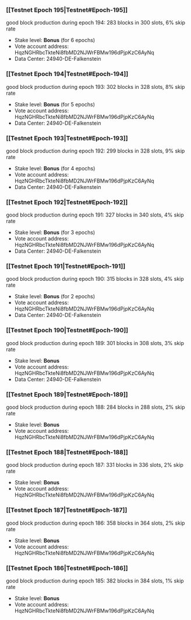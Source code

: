 ### [[Testnet Epoch 195|Testnet#Epoch-195]]
good block production during epoch 194: 283 blocks in 300 slots, 6% skip rate
* Stake level: **Bonus** (for 6 epochs)
* Vote account address: HqzNGHRbcTkteNi8fbMD2NJWrFBMw196dPjpKzC6AyNq
* Data Center: 24940-DE-Falkenstein
### [[Testnet Epoch 194|Testnet#Epoch-194]]
good block production during epoch 193: 302 blocks in 328 slots, 8% skip rate
* Stake level: **Bonus** (for 5 epochs)
* Vote account address: HqzNGHRbcTkteNi8fbMD2NJWrFBMw196dPjpKzC6AyNq
* Data Center: 24940-DE-Falkenstein
### [[Testnet Epoch 193|Testnet#Epoch-193]]
good block production during epoch 192: 299 blocks in 328 slots, 9% skip rate
* Stake level: **Bonus** (for 4 epochs)
* Vote account address: HqzNGHRbcTkteNi8fbMD2NJWrFBMw196dPjpKzC6AyNq
* Data Center: 24940-DE-Falkenstein
### [[Testnet Epoch 192|Testnet#Epoch-192]]
good block production during epoch 191: 327 blocks in 340 slots, 4% skip rate
* Stake level: **Bonus** (for 3 epochs)
* Vote account address: HqzNGHRbcTkteNi8fbMD2NJWrFBMw196dPjpKzC6AyNq
* Data Center: 24940-DE-Falkenstein
### [[Testnet Epoch 191|Testnet#Epoch-191]]
good block production during epoch 190: 315 blocks in 328 slots, 4% skip rate
* Stake level: **Bonus** (for 2 epochs)
* Vote account address: HqzNGHRbcTkteNi8fbMD2NJWrFBMw196dPjpKzC6AyNq
* Data Center: 24940-DE-Falkenstein
### [[Testnet Epoch 190|Testnet#Epoch-190]]
good block production during epoch 189: 301 blocks in 308 slots, 3% skip rate
* Stake level: **Bonus**
* Vote account address: HqzNGHRbcTkteNi8fbMD2NJWrFBMw196dPjpKzC6AyNq
* Data Center: 24940-DE-Falkenstein
### [[Testnet Epoch 189|Testnet#Epoch-189]]
good block production during epoch 188: 284 blocks in 288 slots, 2% skip rate
* Stake level: **Bonus**
* Vote account address: HqzNGHRbcTkteNi8fbMD2NJWrFBMw196dPjpKzC6AyNq
### [[Testnet Epoch 188|Testnet#Epoch-188]]
good block production during epoch 187: 331 blocks in 336 slots, 2% skip rate
* Stake level: **Bonus**
* Vote account address: HqzNGHRbcTkteNi8fbMD2NJWrFBMw196dPjpKzC6AyNq
### [[Testnet Epoch 187|Testnet#Epoch-187]]
good block production during epoch 186: 358 blocks in 364 slots, 2% skip rate
* Stake level: **Bonus**
* Vote account address: HqzNGHRbcTkteNi8fbMD2NJWrFBMw196dPjpKzC6AyNq
### [[Testnet Epoch 186|Testnet#Epoch-186]]
good block production during epoch 185: 382 blocks in 384 slots, 1% skip rate
* Stake level: **Bonus**
* Vote account address: HqzNGHRbcTkteNi8fbMD2NJWrFBMw196dPjpKzC6AyNq
